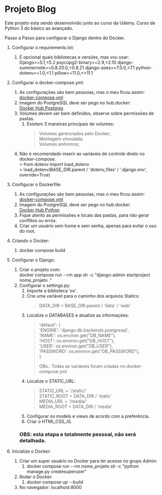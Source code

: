 # Projeto Blog

Este projeto esta sendo desenvolvido junto ao curso da Udemy.
Curso de Python 3 do básico ao avançado.

Passo a Passo para configurar o Django dentro do Docker.

1. Configurar o requirements.txt:
    1. É opcional quais bibliotecas e versões, mas vou usar:  
        Django>=5.1,<5.2
        psycopg2-binary>=2.9,<2.10
        django-summernote>=0.8.20.0,<0.8.21
        django-axes>=7.0.0,<7.1
        python-dotenv>=1.0,<1.1
        pillow>=11.0,<=11.1

2. Configurar o docker-compose.yml:
    1. As configurações são bem pessoias, mas o meu ficou assim:
       [docker-compose.yml](https://github.com/TioZiio/Django-Blog/blob/main/docker-compose.yml)
    2. Imagem do PostgreSQL deve ser pego no hub.docker:  
            [Docker Hub Postgres](https://hub.docker.com/_/postgres)
    3. Volumes devem ser bem definidos, observe sobre permissões de pastas.  
        1. Existem 3 maneiras principais de volumes:  
            > Volumes gerenciados pelo Docker;  
            > Montagem vinculada;  
            > Volumes anônimos;  
    4. Não é recomendado inserir as variáveis de controle direto no docker-compose.  
            > from dotenv import load_dotenv  
            > load_dotenv(BASE_DIR.parent / 'dotenv_files' / '.django.env', override=True)  

3. Configurar o Dockerfile: 
    1. As configurações são bem pessoias, mas o meu ficou assim:
       [docker-compose.yml](https://github.com/TioZiio/Django-Blog/blob/main/Dockerfile)
    2. Imagem do PostgreSQL deve ser pego no hub.docker:  
            [Docker Hub Python](https://hub.docker.com/_/python)
    3. Fique atento as permissões e locais das pastas, para não gerar conflitos ou erros.  
    4. Criar um usuário sem home e sem senha, apenas para evitar o uso do root.  

4. Criando o Docker:  
    1. docker compose build  

5. Configurar o Django:
    1. Criar o projeto com:  
        docker compose run --rm app sh -c "django-admin startproject nome_projeto ."
    2. Configurar o settings.py:  
        1. Importe a biblioteca 'os'.  
        2. Crie uma variável para o caminho dos arquivos Statics:
            > DATA_DIR = BASE_DIR.parent / 'data' / 'web'  
        3. Localize o DATABASES e atualize as informações:  
            > 'default': {  
            >     'ENGINE': 'django.db.backends.postgresql',  
            >     'NAME': os.environ.get("DB_NAME"),  
            >     'HOST': os.environ.get("DB_HOST"),  
            >     'USER': os.environ.get("DB_USER"),  
            >     'PASSWORD': os.environ.get("DB_PASSWORD"),  
            > }
            >  
            > OBs.: Todas as variáveis foram criadas no docker-compose.yml  
        5. Localize o STATIC_URL:  
            > STATIC_URL = '/static/'  
            > STATIC_ROOT = DATA_DIR / 'static'  
            > MEDIA_URL = '/media/'  
            > MEDIA_ROOT = DATA_DIR / 'media'  
        6. Configurar os models e views de acordo com a preferência.   
        7. Criar o HTML,CSS,JS.  
        ### OBS: esta etapa e totalmente pessoal, não será detalhada.  

6. Inicialize o Docker:  
    1. Criar um super usuário no Docker para ter acesso no grupo Admin:  
        1. docker compose run --rm nome_projeto sh -c "python manage.py createsuperuser"  
    2. Rodar o Docker:
        1. docker compose up --build  
    3. No navegador: localhost:8000
